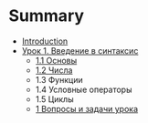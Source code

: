 # Summary

* [Introduction](README.md)
* [Урок 1. Введение в синтаксис](chapter1.md)
  * [1.1 Основы](chapter1/11-osnovi.md)
  * [1.2 Числа](chapter1/12-chisla.md)
  * 1.3 Функции
  * 1.4 Условные операторы
  * 1.5 Циклы
  * [1 Вопросы и задачи урока](chapter1/1-voprosi-i-zadachi-uroka.md)

